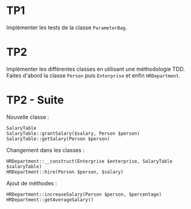 TP1
===

Implémenter les tests de la classe `ParameterBag`.


TP2
===

Implémenter les différentes classes en utilisant une méthodologie TDD.
Faites d'abord la classe `Person` puis `Enterprise` et enfin `HRDepartment`.


TP2 - Suite
===========

Nouvelle classe :

    SalaryTable
    SalaryTable::grantSalary($salary, Person $person)
    SalaryTable::getSalary(Person $person)


Changement dans les classes :

    HRDepartment::__construct(Enterprise $enterprise, SalaryTable $salaryTable)
    HRDepartment::hire(Person $person, $salary)


Ajout de méthodes :

    HRDepartment::increaseSalary(Person $person, $percentage)
    HRDepartment::getAverageSalary()
